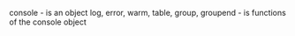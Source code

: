 console - is an object
log, error, warm, table, group, groupend - is functions of the console object
